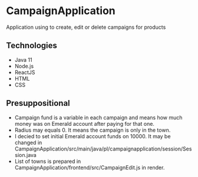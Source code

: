 # CampaignApplication
Application using to create, edit or delete campaigns for products
## Technologies
* Java 11
* Node.js
* ReactJS
* HTML
* CSS
## Presuppositional
* Campaign fund is a variable in each campaign and means how much money was on Emerald account after paying for that one. 
* Radius may equals 0. It means the campaign is only in the town.
* I decied to set initial Emerald account funds on 10000. It may be changed in CampaignApplication/src/main/java/pl/campaignapplication/session/Session.java
* List of towns is prepared in CampaignApplication/frontend/src/CampaignEdit.js in render. 
